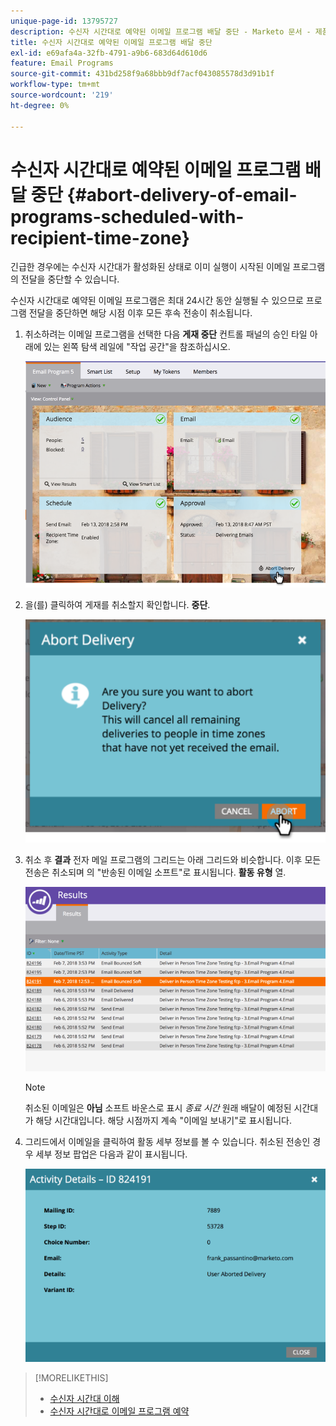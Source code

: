 ```yaml
---
unique-page-id: 13795727
description: 수신자 시간대로 예약된 이메일 프로그램 배달 중단 - Marketo 문서 - 제품 설명서
title: 수신자 시간대로 예약된 이메일 프로그램 배달 중단
exl-id: e69afa4a-32fb-4791-a9b6-683d64d610d6
feature: Email Programs
source-git-commit: 431bd258f9a68bbb9df7acf043085578d3d91b1f
workflow-type: tm+mt
source-wordcount: '219'
ht-degree: 0%

---
```


# 수신자 시간대로 예약된 이메일 프로그램 배달 중단 {#abort-delivery-of-email-programs-scheduled-with-recipient-time-zone}

긴급한 경우에는 수신자 시간대가 활성화된 상태로 이미 실행이 시작된 이메일 프로그램의 전달을 중단할 수 있습니다.

수신자 시간대로 예약된 이메일 프로그램은 최대 24시간 동안 실행될 수 있으므로 프로그램 전달을 중단하면 해당 시점 이후 모든 후속 전송이 취소됩니다.

1. 취소하려는 이메일 프로그램을 선택한 다음 **게재 중단** 컨트롤 패널의 승인 타일 아래에 있는 왼쪽 탐색 레일에 &quot;작업 공간&quot;을 참조하십시오.

   ![](assets/ptz-abortdelivery.png)

1. 을(를) 클릭하여 게재를 취소할지 확인합니다. **중단**.

   ![](assets/image2018-2-23-11-3a20-3a27.png)

1. 취소 후 **결과** 전자 메일 프로그램의 그리드는 아래 그리드와 비슷합니다. 이후 모든 전송은 취소되며 의 &quot;반송된 이메일 소프트&quot;로 표시됩니다. **활동 유형** 열.

   ![](assets/image2018-2-23-11-3a22-3a11.png)

   >[!NOTE]
   >
   >취소된 이메일은 **아님** 소프트 바운스로 표시 *종료 시간* 원래 배달이 예정된 시간대가 해당 시간대입니다. 해당 시점까지 계속 &quot;이메일 보내기&quot;로 표시됩니다.

1. 그리드에서 이메일을 클릭하여 활동 세부 정보를 볼 수 있습니다. 취소된 전송인 경우 세부 정보 팝업은 다음과 같이 표시됩니다.

   ![](assets/image2018-2-23-11-3a30-3a46.png)

>[!MORELIKETHIS]
>
>* [수신자 시간대 이해](/help/marketo/product-docs/email-marketing/email-programs/email-program-actions/scheduling-with-recipient-time-zone/understanding-recipient-time-zone.md)
>* [수신자 시간대로 이메일 프로그램 예약](/help/marketo/product-docs/email-marketing/email-programs/email-program-actions/scheduling-with-recipient-time-zone/schedule-email-programs-with-recipient-time-zone.md)

